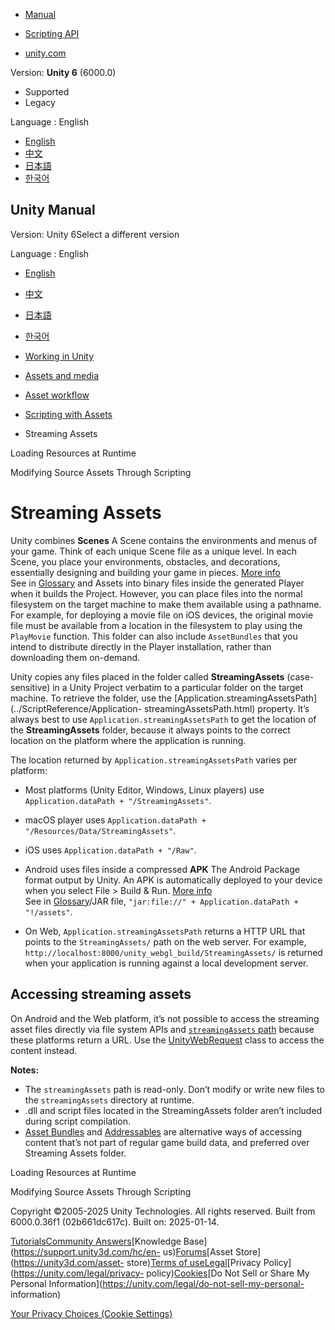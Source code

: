 [](https://docs.unity3d.com)

  * [Manual](../Manual/index.html)
  * [Scripting API](../ScriptReference/index.html)

  * [unity.com](https://unity.com/)

Version: **Unity 6** (6000.0)

  * Supported
  * Legacy

Language : English

  * [English](/Manual/StreamingAssets.html)
  * [中文](/cn/current/Manual/StreamingAssets.html)
  * [日本語](/ja/current/Manual/StreamingAssets.html)
  * [한국어](/kr/current/Manual/StreamingAssets.html)

[](https://docs.unity3d.com)

## Unity Manual

Version: Unity 6Select a different version

Language : English

  * [English](/Manual/StreamingAssets.html)
  * [中文](/cn/current/Manual/StreamingAssets.html)
  * [日本語](/ja/current/Manual/StreamingAssets.html)
  * [한국어](/kr/current/Manual/StreamingAssets.html)

  * [Working in Unity](working-in-unity.html)
  * [Assets and media](assets-and-media.html)
  * [Asset workflow](AssetWorkflow.html)
  * [Scripting with Assets](ScriptingAssets.html)
  * Streaming Assets

[](LoadingResourcesatRuntime.html)

Loading Resources at Runtime

[](ModifyingSourceAssetsThroughScripting.html)

Modifying Source Assets Through Scripting

# Streaming Assets

Unity combines **Scenes** A Scene contains the environments and menus of your
game. Think of each unique Scene file as a unique level. In each Scene, you
place your environments, obstacles, and decorations, essentially designing and
building your game in pieces. [More info](CreatingScenes.html)  
See in [Glossary](Glossary.html#Scene) and Assets into binary files inside the
generated Player when it builds the Project. However, you can place files into
the normal filesystem on the target machine to make them available using a
pathname. For example, for deploying a movie file on iOS devices, the original
movie file must be available from a location in the filesystem to play using
the `PlayMovie` function. This folder can also include `AssetBundles` that you
intend to distribute directly in the Player installation, rather than
downloading them on-demand.

Unity copies any files placed in the folder called **StreamingAssets** (case-
sensitive) in a Unity Project verbatim to a particular folder on the target
machine. To retrieve the folder, use the
[Application.streamingAssetsPath](../ScriptReference/Application-
streamingAssetsPath.html) property. It’s always best to use
`Application.streamingAssetsPath` to get the location of the
**StreamingAssets** folder, because it always points to the correct location
on the platform where the application is running.

The location returned by `Application.streamingAssetsPath` varies per
platform:

  * Most platforms (Unity Editor, Windows, Linux players) use `Application.dataPath + "/StreamingAssets"`.
  * macOS player uses `Application.dataPath + "/Resources/Data/StreamingAssets"`.
  * iOS uses `Application.dataPath + "/Raw"`.
  * Android uses files inside a compressed **APK** The Android Package format output by Unity. An APK is automatically deployed to your device when you select File > Build & Run. [More info](android-BuildProcess.html)  
See in [Glossary](Glossary.html#APK)/JAR file, `"jar:file://" +
Application.dataPath + "!/assets"`.

  * On Web, `Application.streamingAssetsPath` returns a HTTP URL that points to the `StreamingAssets/` path on the web server. For example, `http://localhost:8000/unity_webgl_build/StreamingAssets/` is returned when your application is running against a local development server.

## Accessing streaming assets

On Android and the Web platform, it’s not possible to access the streaming
asset files directly via file system APIs and [`streamingAssets`
path](../ScriptReference/Application-streamingAssetsPath.html) because these
platforms return a URL. Use the
[UnityWebRequest](../ScriptReference/Networking.UnityWebRequest.html) class to
access the content instead.

**Notes:**

  * The `streamingAssets` path is read-only. Don’t modify or write new files to the `streamingAssets` directory at runtime.
  * .dll and script files located in the StreamingAssets folder aren’t included during script compilation.
  * [Asset Bundles](AssetBundlesIntro.html) and [Addressables](https://docs.unity3d.com/Packages/com.unity.addressables@latest/index.html?preview=1) are alternative ways of accessing content that’s not part of regular game build data, and preferred over Streaming Assets folder.

[](LoadingResourcesatRuntime.html)

Loading Resources at Runtime

[](ModifyingSourceAssetsThroughScripting.html)

Modifying Source Assets Through Scripting

Copyright ©2005-2025 Unity Technologies. All rights reserved. Built from
6000.0.36f1 (02b661dc617c). Built on: 2025-01-14.

[Tutorials](https://learn.unity.com/)[Community
Answers](https://answers.unity3d.com)[Knowledge
Base](https://support.unity3d.com/hc/en-
us)[Forums](https://forum.unity3d.com)[Asset Store](https://unity3d.com/asset-
store)[Terms of
use](https://docs.unity3d.com/Manual/TermsOfUse.html)[Legal](https://unity.com/legal)[Privacy
Policy](https://unity.com/legal/privacy-
policy)[Cookies](https://unity.com/legal/cookie-policy)[Do Not Sell or Share
My Personal Information](https://unity.com/legal/do-not-sell-my-personal-
information)

[Your Privacy Choices (Cookie Settings)](javascript:void\(0\);)

